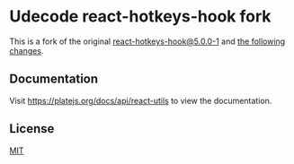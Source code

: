 # Udecode react-hotkeys-hook fork

This is a fork of the original [react-hotkeys-hook@5.0.0-1](https://github.com/JohannesKlauss/react-hotkeys-hook) and [the following changes](https://github.com/JohannesKlauss/react-hotkeys-hook/compare/v5.0.0-1...zeorin:react-hotkeys-hook:70411dc8a33aeebceb98f48d126693d3360ad4e5).

## Documentation

Visit https://platejs.org/docs/api/react-utils to view the documentation.

## License

[MIT](../../LICENSE)
